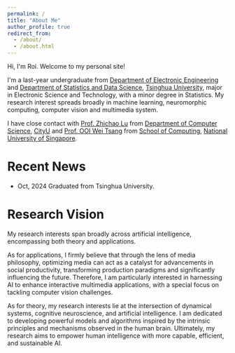 ```yaml
---
permalink: /
title: "About Me"
author_profile: true
redirect_from: 
  - /about/
  - /about.html
---
```


Hi, I'm Roi. Welcome to my personal site!

I'm a last-year undergraduate from [Department of Electronic Engineering](https://www.ee.tsinghua.edu.cn/en/) and [Department of Statistics and Data Science](https://www.stat.tsinghua.edu.cn/en/), [Tsinghua University](https://www.tsinghua.edu.cn/en/), major in Electronic Science and Technology, with a minor degree in Statistics. My research interest spreads broadly in machine learning, neuromorphic computing, computer vision and multimedia system. 

I have close contact with [Prof. Zhichao Lu](https://www.cs.cityu.edu.hk/~zhichalu/) from [Department of Computer Science](https://www.cs.cityu.edu.hk/), [CityU](https://www.cityu.edu.hk/) and [Prof. OOI Wei Tsang](https://www.comp.nus.edu.sg/cs/people/ooiwt/) from [School of Computing](https://www.comp.nus.edu.sg/), [National University of Singapore](https://nus.edu.sg/).


Recent News
======
* </strong>Oct, 2024</strong> Graduated from Tsinghua University.

Research Vision
======
My research interests span broadly across artificial intelligence, encompassing both theory and applications.

As for applications, I firmly believe that through the lens of media philosophy, optimizing media can act as a catalyst for advancements in social productivity, transforming production paradigms and significantly influencing the future. Therefore, I am particularly interested in harnessing AI to enhance interactive multimedia applications, with a special focus on tackling computer vision challenges.

As for theory, my research interests lie at the intersection of dynamical systems, cognitive neuroscience, and artificial intelligence. I am dedicated to developing powerful models and algorithms inspired by the intrinsic principles and mechanisms observed in the human brain. Ultimately, my research aims to empower human intelligence with more capable, efficient, and sustainable AI.
